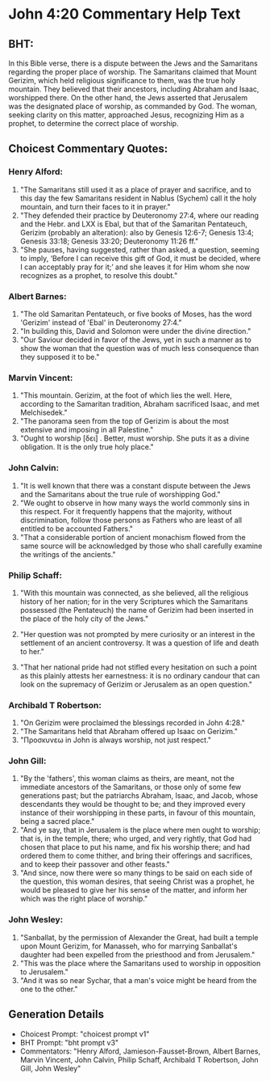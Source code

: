 # John 4:20 Commentary Help Text

## BHT:
In this Bible verse, there is a dispute between the Jews and the Samaritans regarding the proper place of worship. The Samaritans claimed that Mount Gerizim, which held religious significance to them, was the true holy mountain. They believed that their ancestors, including Abraham and Isaac, worshipped there. On the other hand, the Jews asserted that Jerusalem was the designated place of worship, as commanded by God. The woman, seeking clarity on this matter, approached Jesus, recognizing Him as a prophet, to determine the correct place of worship.

## Choicest Commentary Quotes:
### Henry Alford:
1. "The Samaritans still used it as a place of prayer and sacrifice, and to this day the few Samaritans resident in Nablus (Sychem) call it the holy mountain, and turn their faces to it in prayer."
2. "They defended their practice by Deuteronomy 27:4, where our reading and the Hebr. and LXX is Ebal, but that of the Samaritan Pentateuch, Gerizim (probably an alteration): also by Genesis 12:6-7; Genesis 13:4; Genesis 33:18; Genesis 33:20; Deuteronomy 11:26 ff."
3. "She pauses, having suggested, rather than asked, a question, seeming to imply, ‘Before I can receive this gift of God, it must be decided, where I can acceptably pray for it;’ and she leaves it for Him whom she now recognizes as a prophet, to resolve this doubt."

### Albert Barnes:
1. "The old Samaritan Pentateuch, or five books of Moses, has the word 'Gerizim' instead of 'Ebal' in Deuteronomy 27:4."
2. "In building this, David and Solomon were under the divine direction."
3. "Our Saviour decided in favor of the Jews, yet in such a manner as to show the woman that the question was of much less consequence than they supposed it to be."

### Marvin Vincent:
1. "This mountain. Gerizim, at the foot of which lies the well. Here, according to the Samaritan tradition, Abraham sacrificed Isaac, and met Melchisedek."
2. "The panorama seen from the top of Gerizim is about the most extensive and imposing in all Palestine."
3. "Ought to worship [δει] . Better, must worship. She puts it as a divine obligation. It is the only true holy place."

### John Calvin:
1. "It is well known that there was a constant dispute between the Jews and the Samaritans about the true rule of worshipping God."
2. "We ought to observe in how many ways the world commonly sins in this respect. For it frequently happens that the majority, without discrimination, follow those persons as Fathers who are least of all entitled to be accounted Fathers."
3. "That a considerable portion of ancient monachism flowed from the same source will be acknowledged by those who shall carefully examine the writings of the ancients."

### Philip Schaff:
1. "With this mountain was connected, as she believed, all the religious history of her nation; for in the very Scriptures which the Samaritans possessed (the Pentateuch) the name of Gerizim had been inserted in the place of the holy city of the Jews." 

2. "Her question was not prompted by mere curiosity or an interest in the settlement of an ancient controversy. It was a question of life and death to her." 

3. "That her national pride had not stifled every hesitation on such a point as this plainly attests her earnestness: it is no ordinary candour that can look on the supremacy of Gerizim or Jerusalem as an open question."

### Archibald T Robertson:
1. "On Gerizim were proclaimed the blessings recorded in John 4:28."
2. "The Samaritans held that Abraham offered up Isaac on Gerizim."
3. "Προσκυνεω in John is always worship, not just respect."

### John Gill:
1. "By the 'fathers', this woman claims as theirs, are meant, not the immediate ancestors of the Samaritans, or those only of some few generations past; but the patriarchs Abraham, Isaac, and Jacob, whose descendants they would be thought to be; and they improved every instance of their worshipping in these parts, in favour of this mountain, being a sacred place."
2. "And ye say, that in Jerusalem is the place where men ought to worship; that is, in the temple, there; who urged, and very rightly, that God had chosen that place to put his name, and fix his worship there; and had ordered them to come thither, and bring their offerings and sacrifices, and to keep their passover and other feasts."
3. "And since, now there were so many things to be said on each side of the question, this woman desires, that seeing Christ was a prophet, he would be pleased to give her his sense of the matter, and inform her which was the right place of worship."

### John Wesley:
1. "Sanballat, by the permission of Alexander the Great, had built a temple upon Mount Gerizim, for Manasseh, who for marrying Sanballat's daughter had been expelled from the priesthood and from Jerusalem." 
2. "This was the place where the Samaritans used to worship in opposition to Jerusalem."
3. "And it was so near Sychar, that a man's voice might be heard from the one to the other."


## Generation Details
- Choicest Prompt: "choicest prompt v1"
- BHT Prompt: "bht prompt v3"
- Commentators: "Henry Alford, Jamieson-Fausset-Brown, Albert Barnes, Marvin Vincent, John Calvin, Philip Schaff, Archibald T Robertson, John Gill, John Wesley"
